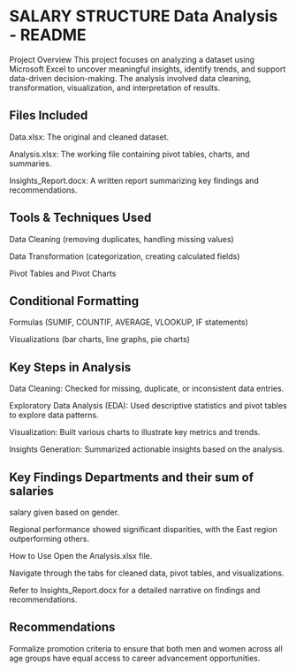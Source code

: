 # SALARY STRUCTURE Data Analysis - README
Project Overview
This project focuses on analyzing a dataset using Microsoft Excel to uncover meaningful insights, identify trends, and support data-driven decision-making. The analysis involved data cleaning, transformation, visualization, and interpretation of results.

## Files Included
Data.xlsx: The original and cleaned dataset.

Analysis.xlsx: The working file containing pivot tables, charts, and summaries.

Insights_Report.docx: A written report summarizing key findings and recommendations.

## Tools & Techniques Used
Data Cleaning (removing duplicates, handling missing values)

Data Transformation (categorization, creating calculated fields)

Pivot Tables and Pivot Charts

## Conditional Formatting

Formulas (SUMIF, COUNTIF, AVERAGE, VLOOKUP, IF statements)

Visualizations (bar charts, line graphs, pie charts)

## Key Steps in Analysis
Data Cleaning: Checked for missing, duplicate, or inconsistent data entries.

Exploratory Data Analysis (EDA): Used descriptive statistics and pivot tables to explore data patterns.

Visualization: Built various charts to illustrate key metrics and trends.

Insights Generation: Summarized actionable insights based on the analysis.

## Key Findings Departments  and their sum of salaries

 salary given based on gender.

Regional performance showed significant disparities, with the East region outperforming others.

How to Use
Open the Analysis.xlsx file.

Navigate through the tabs for cleaned data, pivot tables, and visualizations.

Refer to Insights_Report.docx for a detailed narrative on findings and recommendations.

## Recommendations
Formalize promotion criteria to ensure that both men and women across all age groups have equal access to career advancement opportunities.
